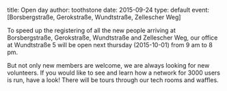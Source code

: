 title: Open day
author: toothstone
date: 2015-09-24
type: default
event: [Borsbergstraße, Gerokstraße, Wundtstraße, Zellescher Weg]

To speed up the registering of all the new people arriving at Borsbergstraße, Gerokstraße, Wundtstraße and Zellescher Weg, our office at Wundtstraße 5 will be open next thursday (2015-10-01) from 9 am to 8 pm.

But not only new members are welcome, we are always looking for new volunteers. If you would like to see and learn how a network for 3000 users is run, have a look! There will be tours through our tech rooms and waffles.
